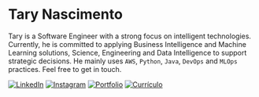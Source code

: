 # Tary Nascimento

Tary is a Software Engineer with a strong focus on intelligent technologies. Currently, he is committed to applying Business Intelligence and Machine Learning solutions, Science, Engineering and Data Intelligence to support strategic decisions. He mainly uses ``AWS``, ``Python``, ``Java``, ``DevOps`` and ``MLOps`` practices. Feel free to get in touch.

[![LinkedIn](https://img.shields.io/badge/LinkedIn-0077B5?style=for-the-badge&logo=linkedin&logoColor=white)](https://www.linkedin.com/in/tary-nascimento/) 
[![Instagram](https://img.shields.io/badge/Instagram-E4405F?style=for-the-badge&logo=instagram&logoColor=white)](https://www.instagram.com/taryjunioor) 
[![Portfolio](https://img.shields.io/badge/Portfolio-0078D7?style=for-the-badge&logo=azure-devops&logoColor=white)](https://port9.vercel.app/)
[![Currículo](https://img.shields.io/badge/Currículo-000000?style=for-the-badge&logo=notion&logoColor=white)](https://www.notion.so/Resume_Tary-Nascimento-4afc9a56abfe4cd68c7c51ef42a9b0aa?pvs=4)
